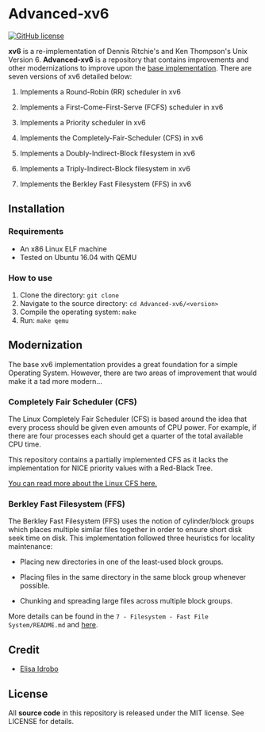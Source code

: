 # Advanced-xv6

[![GitHub license](https://img.shields.io/badge/license-MIT-blue.svg)](https://raw.githubusercontent.com/nextseto/Advanced-xv6/master/LICENSE)

**xv6** is a re-implementation of Dennis Ritchie's and Ken Thompson's Unix Version 6. **Advanced-xv6** is a repository that contains improvements and other modernizations to improve upon the [base implementation](https://github.com/mit-pdos/xv6-public). There are seven versions of xv6 detailed below:

1. Implements a Round-Robin (RR) scheduler in xv6 

2. Implements a First-Come-First-Serve (FCFS) scheduler in xv6

3. Implements a Priority scheduler in xv6

4. Implements the Completely-Fair-Scheduler (CFS) in xv6

5. Implements a Doubly-Indirect-Block filesystem in xv6

6. Implements a Triply-Indirect-Block filesystem in xv6

7. Implements the Berkley Fast Filesystem (FFS) in xv6

## Installation

### Requirements

- An x86 Linux ELF machine
 - Tested on Ubuntu 16.04 with QEMU

### How to use

1. Clone the directory: `git clone `
2. Navigate to the source directory: `cd Advanced-xv6/<version>`
3. Compile the operating system: `make`
4. Run: `make qemu`

## Modernization

The base xv6 implementation provides a great foundation for a simple Operating System. However, there are two areas of improvement that would make it a tad more modern...

### Completely Fair Scheduler (CFS)

The Linux Completely Fair Scheduler (CFS) is based around the idea that every process should be given even amounts of CPU power. For example, if there are four processes each should get a quarter of the total available CPU time.

This repository contains a partially implemented CFS as it lacks the implementation for NICE priority values with a Red-Black Tree.

[You can read more about the Linux CFS here.](https://www.ibm.com/developerworks/library/l-completely-fair-scheduler/)

### Berkley Fast Filesystem (FFS)

The Berkley Fast Filesystem (FFS) uses the notion of cylinder/block groups which places multiple similar files together in order to ensure short disk seek time on disk. This implementation followed three heuristics for locality maintenance:

- Placing new directories in one of the least-used block groups.

- Placing files in the same directory in the same block group whenever possible.

- Chunking and spreading large files across multiple block groups.

More details can be found in the `7 - Filesystem - Fast File System/README.md` and [here](https://people.eecs.berkeley.edu/~brewer/cs262/FFS.pdf).

## Credit

- [Elisa Idrobo](https://github.com/ElisaIdrobo)

## License

All **source code** in this repository is released under the MIT license. See LICENSE for details.
